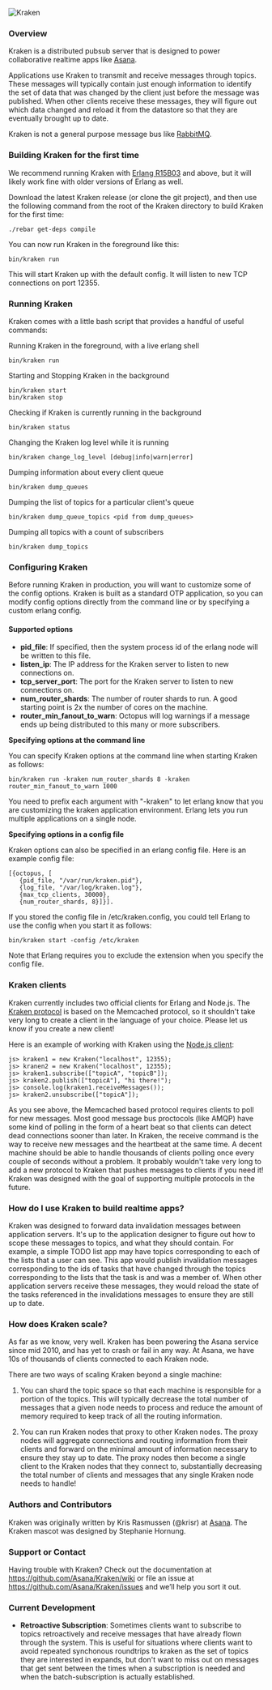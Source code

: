 ![Kraken](https://raw.github.com/Asana/kraken/master/images/kraken_128.png)

### Overview

Kraken is a distributed pubsub server that is designed to power collaborative realtime apps like [Asana](http://www.asana.com).

Applications use Kraken to transmit and receive messages through topics. These messages will typically contain just enough information
to identify the set of data that was changed by the client just before the message was published. When other clients
receive these messages, they will figure out which data changed and reload it from the datastore so that they are eventually brought up to date.

Kraken is not a general purpose message bus like [RabbitMQ](http://www.rabbitmq.com/).

### Building Kraken for the first time

We recommend running Kraken with [Erlang R15B03](http://www.erlang.org/download.html) and above, but it will likely work fine with older versions of Erlang as well.

Download the latest Kraken release (or clone the git project), and then use the following command from the root of the Kraken directory to build Kraken for the first time:

    ./rebar get-deps compile

You can now run Kraken in the foreground like this:

    bin/kraken run

This will start Kraken up with the default config. It will listen to new TCP connections on port 12355.

### Running Kraken

Kraken comes with a little bash script that provides a handful of useful commands:

Running Kraken in the foreground, with a live erlang shell

    bin/kraken run

Starting and Stopping Kraken in the background

    bin/kraken start
    bin/kraken stop

Checking if Kraken is currently running in the background

    bin/kraken status

Changing the Kraken log level while it is running

    bin/kraken change_log_level [debug|info|warn|error]

Dumping information about every client queue

    bin/kraken dump_queues

Dumping the list of topics for a particular client's queue

    bin/kraken dump_queue_topics <pid from dump_queues>

Dumping all topics with a count of subscribers

    bin/kraken dump_topics

### Configuring Kraken

Before running Kraken in production, you will want to customize some of the config options. Kraken is built as a standard OTP application, so you can modify config options directly from the command line or by specifying a custom erlang config.

#### Supported options

* **pid_file**: If specified, then the system process id of the erlang node will be written to this file.
* **listen_ip**: The IP address for the Kraken server to listen to new connections on.
* **tcp_server_port**: The port for the Kraken server to listen to new connections on.
* **num_router_shards**: The number of router shards to run. A good starting point is 2x the number of cores on the machine.
* **router_min_fanout_to_warn**: Octopus will log warnings if a message ends up being distributed to this many or more subscribers.

**Specifying options at the command line**

You can specify Kraken options at the command line when starting Kraken as follows:

    bin/kraken run -kraken num_router_shards 8 -kraken router_min_fanout_to_warn 1000

You need to prefix each argument with "-kraken" to let erlang know that you are customizing the kraken application environment. Erlang lets you run multiple applications on a single node.

**Specifying options in a config file**

Kraken options can also be specified in an erlang config file. Here is an example config file:

    [{octopus, [
       {pid_file, "/var/run/kraken.pid"},
       {log_file, "/var/log/kraken.log"},
       {max_tcp_clients, 30000},
       {num_router_shards, 8}]}].

If you stored the config file in /etc/kraken.config, you could tell Erlang to use the config when you start it as follows:

    bin/kraken start -config /etc/kraken

Note that Erlang requires you to exclude the extension when you specify the config file.

### Kraken clients

Kraken currently includes two official clients for Erlang and Node.js. The [Kraken protocol](https://github.com/Asana/Kraken/blob/master/src/kraken_memcached.erl) is based on the Memcached protocol, so it shouldn't take very long to create a client in the language of your choice. Please let us know if you create a new client!

Here is an example of working with Kraken using the [Node.js client](https://github.com/Asana/kraken-node-client):

    js> kraken1 = new Kraken("localhost", 12355);
    js> kranen2 = new Kraken("localhost", 12355);
    js> kraken1.subscribe(["topicA", "topicB"]);
    js> kraken2.publish(["topicA"], "hi there!");
    js> console.log(kraken1.receiveMessages());
    js> kraken2.unsubscribe(["topicA"]);

As you see above, the Memcached based protocol requires clients to poll for new messages. Most good message bus proctocols (like AMQP) have some kind of polling in the form of a heart beat so that clients can detect dead connections sooner than later. In Kraken, the receive command is the way to receive new messages and the heartbeat at the same time. A decent machine should be able to handle thousands of clients polling once every couple of seconds without a problem. It probably wouldn't take very long to add a new protocol to Kraken that pushes messages to clients if you need it! Kraken was designed with the goal of supporting multiple protocols in the future.

### How do I use Kraken to build realtime apps?

Kraken was designed to forward data invalidation messages between application servers. It's up to the application designer to figure out how to scope these messages to topics, and what they should contain. For example, a simple TODO list app may have topics corresponding to each of the lists that a user can see. This app would publish invalidation messages corresponding to the ids of tasks that have changed through the topics corresponding to the lists that the task is and was a member of. When other application servers receive these messages, they would reload the state of the tasks referenced in the invalidations messages to ensure they are still up to date.

### How does Kraken scale?

As far as we know, very well. Kraken has been powering the Asana service since mid 2010, and has yet to crash or fail in any way. At Asana, we have 10s of thousands of clients connected to each Kraken node.

There are two ways of scaling Kraken beyond a single machine:

1. You can shard the topic space so that each machine is responsible for a portion of the topics. This will typically decrease the total number of messages that a given node needs to process and reduce the amount of memory required to keep track of all the routing information.

2. You can run Kraken nodes that proxy to other Kraken nodes. The proxy nodes will aggregate connections and routing information from their clients and forward on the minimal amount of information necessary to ensure they stay up to date. The proxy nodes then become a single client to the Kraken nodes that they connect to, substantially decreasing the total number of clients and messages that any single Kraken node needs to handle!

### Authors and Contributors

Kraken was originally written by Kris Rasmussen (@krisr) at [Asana](http://www.asana.com/jobs). The Kraken mascot was designed by Stephanie Hornung.

### Support or Contact
Having trouble with Kraken? Check out the documentation at https://github.com/Asana/Kraken/wiki or file an issue at https://github.com/Asana/Kraken/issues and we’ll help you sort it out.

### Current Development

* **Retroactive Subscription**: Sometimes clients want to subscribe to topics retroactively and receive messages that have already flown through the system.
This is useful for situations where clients want to avoid repeated synchonous roundtrips to kraken as the set of topics they are interested in expands,
but don't want to miss out on messages that get sent between the times when a subscription is needed and when the batch-subscription is actually established.
